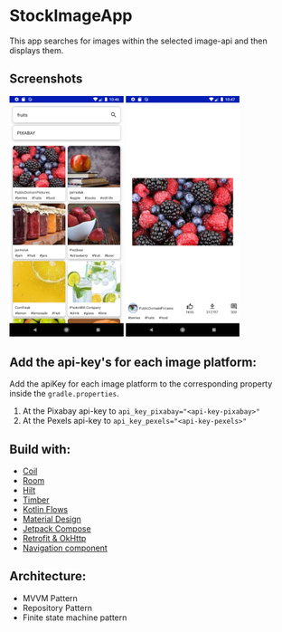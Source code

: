 # StockImageApp

This app searches for images within the selected image-api and then displays them.

## Screenshots

<p align="left">
<img src="searchScreen.jpg" width="40%"/>
<img src="detailsScreen.jpg" width="40%"/>
</p>

## Add the api-key's for each image platform:

Add the apiKey for each image platform to the corresponding property inside the `gradle.properties`.

1. At the Pixabay api-key to `api_key_pixabay="<api-key-pixabay>"`
1. At the Pexels api-key to `api_key_pexels="<api-key-pexels>"`

## Build with:

- [Coil](https://github.com/coil-kt)
- [Room](https://developer.android.com/jetpack/androidx/releases/room)
- [Hilt](http://google.github.io/hilt/)
- [Timber](https://github.com/JakeWharton/timber)
- [Kotlin Flows](https://kotlinlang.org/docs/reference/coroutines/flow.html)
- [Material Design](https://material.io/blog/android-material-theme-color)
- [Jetpack Compose](https://developer.android.com/jetpack/compose?)
- [Retrofit & OkHttp](https://github.com/square/retrofit)
- [Navigation component](https://developer.android.com/guide/navigation)

## Architecture:

- MVVM Pattern
- Repository Pattern
- Finite state machine pattern
